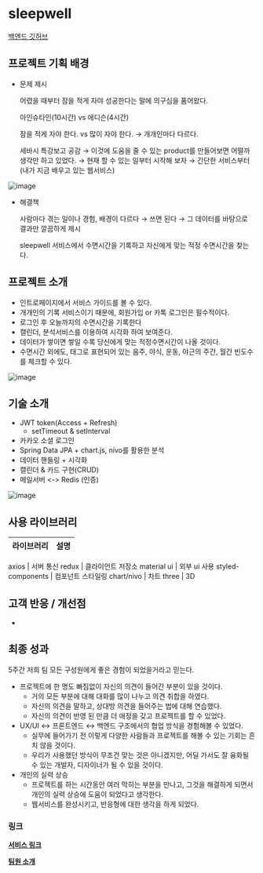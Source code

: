 # sleepwell
[백엔드 깃허브](https://github.com/sleeeepWELL/BackEnd)

## 프로젝트 기획 배경

- 문제 제시

  어렸을 때부터 잠을 적게 자야 성공한다는 말에 의구심을 품어왔다.

  아인슈타인(10시간) vs 에디슨(4시간)

  잠을 적게 자야 한다. vs 많이 자야 한다. → 개개인마다 다르다.

  세바시 특강보고 공감 → 이것에 도움을 줄 수 있는 product를 만들어보면 어떨까 생각만 하고 있었다. →  현재 할 수 있는 일부터 시작해 보자 → 간단한 서비스부터(내가 지금 배우고 있는 웹서비스)

![image](https://user-images.githubusercontent.com/53491653/119460984-3521cf00-bd7a-11eb-8599-e1623cfb4c6a.png)


- 해결책

  사람마다 겪는 일이나 경험, 배경이 다르다 → 쓰면 된다 → 그 데이터를 바탕으로 결과만 깔끔하게 제시

  sleepwell 서비스에서 수면시간을 기록하고 자신에게 맞는 적정 수면시간을 찾는다.



## 프로젝트 소개

- 인트로페이지에서 서비스 가이드를 볼 수 있다.
- 개개인의 기록 서비스이기 때문에, 회원가입 or 카톡 로그인은 필수적이다.
- 로그인 후 오늘까지의 수면시간을 기록한다
- 캘린더, 분석서비스를 이용하여 시각화 하여 보여준다.
- 데이터가 쌓이면 쌓일 수록 당신에게 맞는 적정수면시간이 나올 것이다.
- 수면시간 외에도, 태그로 표현되어 있는 음주, 야식, 운동, 야근의 주간, 월간 빈도수를 체크할 수 있다.

![image](https://user-images.githubusercontent.com/53491653/119460900-1d4a4b00-bd7a-11eb-9e7b-95928c3cbf11.png)


## 기술 소개
* JWT token(Access + Refresh)
  * setTimeout & setInterval
* 카카오 소셜 로그인
* Spring Data JPA + chart.js, nivo를 활용한 분석
* 데이터 핸들링 + 시각화
* 캘린더 & 카드 구현(CRUD)
* 메일서버 <-> Redis (인증)

![image](https://user-images.githubusercontent.com/53491653/119461912-2687e780-bd7b-11eb-9b53-859291b404f2.png)

## 사용 라이브러리

라이브러리 | 설명
----|:----:


axios | 서버 통신
redux | 클라이언트 저장소 
material ui | 외부 ui 사용
styled-components | 컴포넌트 스타일링
chart/nivo | 차트
three | 3D


## 고객 반응 / 개선점

- 

## 최종 성과

5주간 저희 팀 모든 구성원에게 좋은 경험이 되었을거라고 믿는다.

- 프로젝트에 한 명도 빠짐없이 자신의 의견이 들어간 부분이 있을 것이다.
  - 거의 모든 부분에 대해 대화를 많이 나누고 의견 취합을 하였다.
  - 자신의 의견을 말하고, 상대방 의견을 들어주는 법에 대해 연습했다.
  - 자신의 의견이 반영 된 만큼 더 애정을 갖고 프로젝트를 할 수 있었다.
- UX/UI ↔  프론트엔드 ↔  백엔드 구조에서의 협업 방식을 경험해볼 수 있었다.
  - 실무에 들어가기 전 이렇게 다양한 사람들과 프로젝트를 해볼 수 있는 기회는 흔치 않을 것이다.
  - 우리가 사용했던 방식이 무조건 맞는 것은 아니겠지만, 어딜 가서도 잘 융화될 수 있는 개발자, 디자이너가 될 수 있을 것이다.
- 개인의 실력 상승
  - 프로젝트를 하는 시간동안 여러 막히는 부분을 만나고, 그것을 해결하게 되면서 개인의 실력 상승에 도움이 되었다고 생각한다.
  - 웹서비스를 완성시키고, 반응형에 대한 생각을 하게 되었다.

### 링크
**[서비스 링크](https://teamsleepwell.com/ )**

**[팀원 소개](https://www.notion.so/TeamSleepwell-dcb0a3d7c4fc47d781479c33c3929e48 )**
